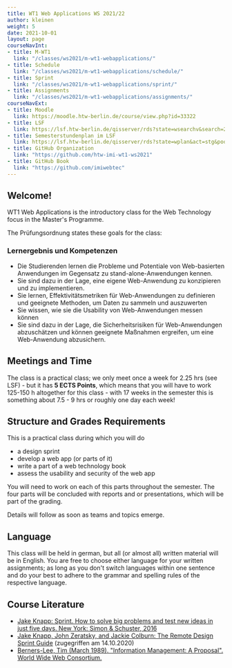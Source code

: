 ```yaml
---
title: WT1 Web Applications WS 2021/22
author: kleinen
weight: 5
date: 2021-10-01
layout: page
courseNavInt:
- title: M-WT1
  link: "/classes/ws2021/m-wt1-webapplications/"
- title: Schedule
  link: "/classes/ws2021/m-wt1-webapplications/schedule/"
- title: Sprint
  link: "/classes/ws2021/m-wt1-webapplications/sprint/"
- title: Assignments
  link: "/classes/ws2021/m-wt1-webapplications/assignments/"
courseNavExt:
- title: Moodle
  link: https://moodle.htw-berlin.de/course/view.php?id=33322
- title: LSF
  link: https://lsf.htw-berlin.de/qisserver/rds?state=wsearchv&search=2&veranstaltung.veranstid=178201
- title: Semesterstundenplan im LSF
  link: https://lsf.htw-berlin.de/qisserver/rds?state=wplan&act=stg&pool=stg&show=plan&P.vx=kurz&r_zuordabstgv.semvonint=1&r_zuordabstgv.sembisint=4&k_abstgv.abstgvnr=312
- title: GitHub Organization
  link: "https://github.com/htw-imi-wt1-ws2021"
- title: GitHub Book
  link: "https://github.com/imiwebtec"
---
```


## Welcome!

WT1 Web Applications is the introductory class for the Web Technology focus in the Master's Programme.


The Pr&uuml;fungsordnung states these goals for the class:
### Lernergebnis und Kompetenzen

* Die Studierenden lernen die Probleme und Potentiale von Web-basierten Anwendungen im Gegensatz zu stand-alone-Anwendungen kennen.
* Sie sind dazu in der Lage, eine eigene Web-Anwendung zu konzipieren und zu implementieren.
* Sie lernen, Effektivit&auml;tsmetriken f&uuml;r Web-Anwendungen zu definieren und geeignete Methoden, um Daten zu sammeln und auszuwerten
* Sie wissen, wie sie die Usability von Web-Anwendungen messen k&ouml;nnen
* Sie sind dazu in der Lage, die Sicherheitsrisiken f&uuml;r Web-Anwendungen abzusch&auml;tzen und k&ouml;nnen geeignete Maßnahmen ergreifen, um eine Web-Anwendung abzusichern.

## Meetings and Time

The class is a practical class; we only meet once a week for 2.25 hrs (see LSF) -
but it has **5 ECTS Points**, which means that you will have to work 125-150 h altogether for this class -
with 17 weeks in the semester this is something about 7.5 - 9 hrs or roughly one day each week!

## Structure and Grades Requirements

This is a practical class during which you will do

- a design sprint
- develop a web app (or parts of it)
- write a part of a web technology book
- assess the usability and security of the web app

You will need to work on each of this parts throughout the semester.
The four parts will be concluded with reports and or presentations,
which will be part of the grading.

Details will follow as soon as teams and topics emerge.

## Language

This class will be held in german, but all (or almost all) written material will
be in English. You are free to choose either language for your written assignments;
as long as you don't switch languages within one sentence and do your best to
adhere to the grammar and spelling rules of the respective language.

## Course Literature

* [Jake Knapp: Sprint. How to solve big problems and test new ideas in just five days. New York: Simon & Schuster, 2016](https://www.thesprintbook.com/)
* [Jake Knapp, John Zeratsky, and Jackie Colburn: The Remote Design Sprint Guide](https://www.thesprintbook.com/remote) (zugegriffen am 14.10.2020)
* [Berners-Lee, Tim (March 1989). "Information Management: A Proposal". World Wide Web Consortium. ](https://www.w3.org/History/1989/proposal.html)
